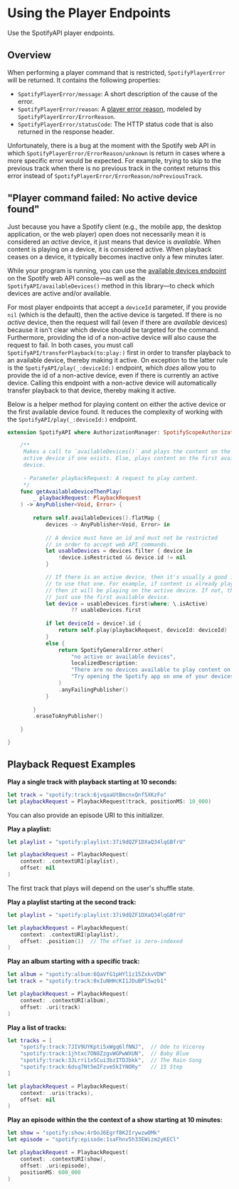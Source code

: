 # Using the Player Endpoints

Use the SpotifyAPI player endpoints.

## Overview

When performing a player command that is restricted, ``SpotifyPlayerError`` will be returned.  It contains the following properties:

* ``SpotifyPlayerError/message``: A short description of the cause of the error.
* ``SpotifyPlayerError/reason``: A [player error reason](https://developer.spotify.com/documentation/web-api/reference/#object-playererrorobject), modeled by ``SpotifyPlayerError/ErrorReason``.
* ``SpotifyPlayerError/statusCode``: The HTTP status code that is also returned in the response header.

Unfortunately, there is a bug at the moment with the Spotify web API in which  ``SpotifyPlayerError/ErrorReason/unknown`` is return in cases where a more specific error would be expected. For example, trying to skip to the previous track when there is no previous track in the context returns this error instead of ``SpotifyPlayerError/ErrorReason/noPreviousTrack``.

## "Player command failed: No active device found"

 Just because you have a Spotify client (e.g., the mobile app, the desktop application, or the web player) open does not necessarily mean it is considered an *active* device, it just means that device is *available*. When content is playing on a device, it is considered active. When playback ceases on a device, it typically becomes inactive only a few minutes later.

While your program is running, you can use the [available devices endpoint](https://developer.spotify.com/console/get-users-available-devices/) on the Spotify web API console—as well as the ``SpotifyAPI/availableDevices()`` method in this library—to check which devices are active and/or available.

For most player endpoints that accept a `deviceId` parameter, if you provide `nil` (which is the default), then the active device is targeted. If there is no *active* device, then the request will fail (even if there are *available* devices) because it isn't clear which device should be targeted for the command. Furthermore, providing the id of a non-active device will also cause the request to fail. In both cases, you must call ``SpotifyAPI/transferPlayback(to:play:)`` first in order to transfer playback to an available device, thereby making it active. On exception to the latter rule is the ``SpotifyAPI/play(_:deviceId:)`` endpoint, which *does* allow you to provide the id of a non-active device, even if there is currently an active device. Calling this endpoint with a non-active device will automatically transfer playback to that device, thereby making it active.

Below is a helper method for playing content on either the active device or the first available device found. It reduces the complexity of working with the ``SpotifyAPI/play(_:deviceId:)`` endpoint. 

```swift
extension SpotifyAPI where AuthorizationManager: SpotifyScopeAuthorizationManager {

    /**
     Makes a call to `availableDevices()` and plays the content on the
     active device if one exists. Else, plays content on the first available
     device.
     
     - Parameter playbackRequest: A request to play content.
     */
    func getAvailableDeviceThenPlay(
        _ playbackRequest: PlaybackRequest
    ) -> AnyPublisher<Void, Error> {
        
        return self.availableDevices().flatMap {
            devices -> AnyPublisher<Void, Error> in
    
            // A device must have an id and must not be restricted
            // in order to accept web API commands.
            let usableDevices = devices.filter { device in
                !device.isRestricted && device.id != nil
            }

            // If there is an active device, then it's usually a good idea
            // to use that one. For example, if content is already playing,
            // then it will be playing on the active device. If not, then
            // just use the first available device.
            let device = usableDevices.first(where: \.isActive)
                    ?? usableDevices.first
            
            if let deviceId = device?.id {
                return self.play(playbackRequest, deviceId: deviceId)
            }
            else {
                return SpotifyGeneralError.other(
                    "no active or available devices",
                    localizedDescription:
                    "There are no devices available to play content on. " +
                    "Try opening the Spotify app on one of your devices."
                )
                .anyFailingPublisher()
            }
            
        }
        .eraseToAnyPublisher()
        
    }

}
```

## Playback Request Examples

**Play a single track with playback starting at 10 seconds:**

```swift
let track = "spotify:track:6jvqaaUtBmcnxQnf5XKzFo"
let playbackRequest = PlaybackRequest(track, positionMS: 10_000)
```

You can also provide an episode URI to this initializer.

**Play a playlist:**

```swift
let playlist = "spotify:playlist:37i9dQZF1DXaQ34lqGBfrU"

let playbackRequest = PlaybackRequest(
    context: .contextURI(playlist),
    offset: nil
)
```

The first track that plays will depend on the user's shuffle state.

**Play a playlist starting at the second track:**

```swift
let playlist = "spotify:playlist:37i9dQZF1DXaQ34lqGBfrU"

let playbackRequest = PlaybackRequest(
    context: .contextURI(playlist),
    offset: .position(1)  // The offset is zero-indexed
)
```

**Play an album starting with a specific track:**

```swift
let album = "spotify:album:6QaVfG1pHYl1z15ZxkvVDW"
let track = "spotify:track:0xIuNHHcKI1JDuBPlSwzb1"

let playbackRequest = PlaybackRequest(
    context: .contextURI(album),
    offset: .uri(track)
)
```

**Play a list of tracks:**

```swift
let tracks = [
    "spotify:track:7JIV9UYKpti5xWgq6lfNNJ",  // Ode to Viceroy
    "spotify:track:1jhtxc7ON8ZzgvWGPwWXUN",  // Baby Blue
    "spotify:track:3JLrri1xSCui3bzITDJbkk",  // The Rain Song
    "spotify:track:6dsq7Nt5mIFzvm5kIYNORy"   // 15 Step
]

let playbackRequest = PlaybackRequest(
    context: .uris(tracks),
    offset: nil
)
```

**Play an episode within the the context of a show starting at 10 minutes:**

```swift
let show = "spotify:show:4rOoJ6Egrf8K2IrywzwOMk"
let episode = "spotify:episode:1saFhnv5h33EWizm2yKECl"

let playbackRequest = PlaybackRequest(
    context: .contextURI(show),
    offset: .uri(episode),
    positionMS: 600_000
)
```
